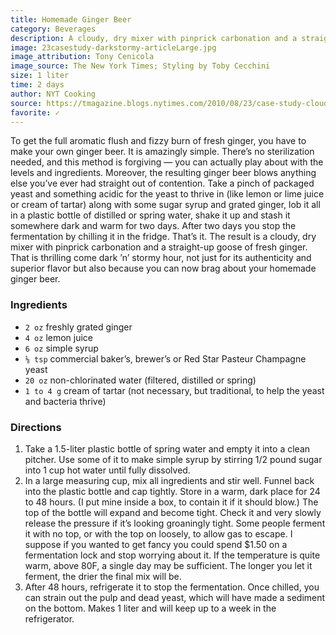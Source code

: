 ```yaml
---
title: Homemade Ginger Beer
category: Beverages
description: A cloudy, dry mixer with pinprick carbonation and a straight-up goose of fresh ginger. Perfect for dark ’n’ stormy hour.
image: 23casestudy-darkstormy-articleLarge.jpg
image_attribution: Tony Cenicola
image_source: The New York Times; Styling by Toby Cecchini
size: 1 liter
time: 2 days
author: NYT Cooking
source: https://tmagazine.blogs.nytimes.com/2010/08/23/case-study-cloudy-with-a-chance-of-ginger/
favorite: ✓
---
```


To get the full aromatic flush and fizzy burn of fresh ginger, you have to make your own ginger beer. It is amazingly simple. There’s no sterilization needed, and this method is forgiving — you can actually play about with the levels and ingredients. Moreover, the resulting ginger beer blows anything else you’ve ever had straight out of contention. Take a pinch of packaged yeast and something acidic for the yeast to thrive in (like lemon or lime juice or cream of tartar) along with some sugar syrup and grated ginger, lob it all in a plastic bottle of distilled or spring water, shake it up and stash it somewhere dark and warm for two days. After two days you stop the fermentation by chilling it in the fridge. That’s it. The result is a cloudy, dry mixer with pinprick carbonation and a straight-up goose of fresh ginger. That is thrilling come dark ’n’ stormy hour, not just for its authenticity and superior flavor but also because you can now brag about your homemade ginger beer.

### Ingredients

* `2 oz` freshly grated ginger
* `4 oz` lemon juice
* `6 oz` simple syrup
* `⅛ tsp` commercial baker’s, brewer’s or Red Star Pasteur Champagne yeast
* `20 oz` non-chlorinated water (filtered, distilled or spring)
* `1 to 4 g` cream of tartar (not necessary, but traditional, to help the yeast and bacteria thrive)

### Directions

1. Take a 1.5-liter plastic bottle of spring water and empty it into a clean pitcher. Use some of it to make simple syrup by stirring 1/2 pound sugar into 1 cup hot water until fully dissolved.
2. In a large measuring cup, mix all ingredients and stir well. Funnel back into the plastic bottle and cap tightly. Store in a warm, dark place for 24 to 48 hours. (I put mine inside a box, to contain it if it should blow.) The top of the bottle will expand and become tight. Check it and very slowly release the pressure if it’s looking groaningly tight. Some people ferment it with no top, or with the top on loosely, to allow gas to escape. I suppose if you wanted to get fancy you could spend $1.50 on a fermentation lock and stop worrying about it. If the temperature is quite warm, above 80F, a single day may be sufficient. The longer you let it ferment, the drier the final mix will be.
3. After 48 hours, refrigerate it to stop the fermentation. Once chilled, you can strain out the pulp and dead yeast, which will have made a sediment on the bottom. Makes 1 liter and will keep up to a week in the refrigerator.